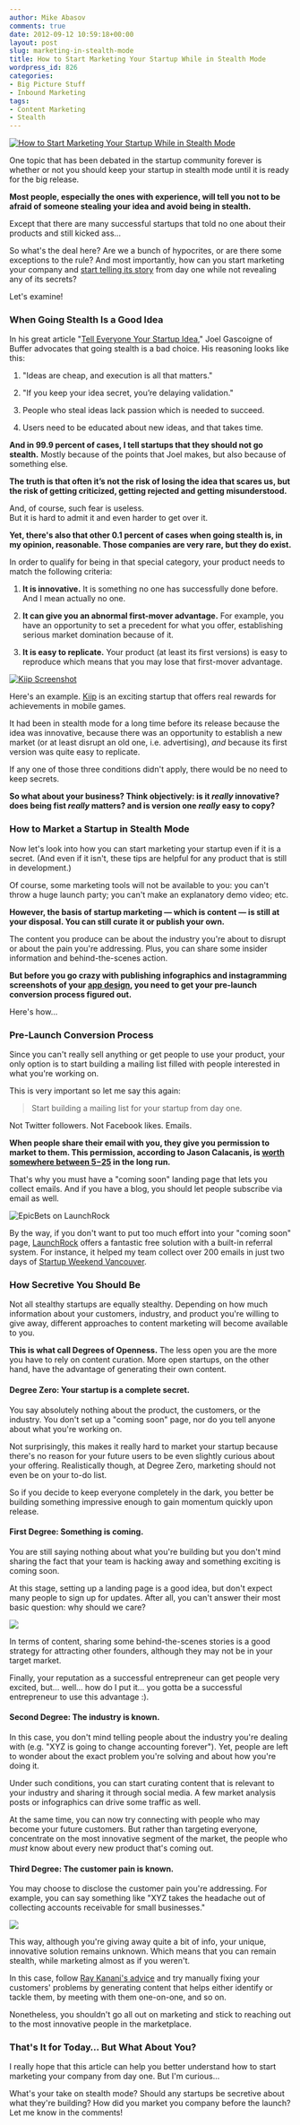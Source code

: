 ```yaml
---
author: Mike Abasov
comments: true
date: 2012-09-12 10:59:18+00:00
layout: post
slug: marketing-in-stealth-mode
title: How to Start Marketing Your Startup While in Stealth Mode
wordpress_id: 826
categories:
- Big Picture Stuff
- Inbound Marketing
tags:
- Content Marketing
- Stealth
---
```


[![How to Start Marketing Your Startup While in Stealth Mode](/wp-content/uploads/2012/09/stealthmarketing-590x365.png)](/2012/09/12/marketing-in-stealth-mode/stealthmarketing/)



One topic that has been debated in the startup community forever is whether or not you should keep your startup in stealth mode until it is ready for the big release. 





**Most people, especially the ones with experience, will tell you not to be afraid of someone stealing your idea and avoid being in stealth.**




Except that there are many successful startups that told no one about their products and still kicked ass… 




So what's the deal here? Are we a bunch of hypocrites, or are there some exceptions to the rule? And most importantly, how can you start marketing your company and [start telling its story](/2012/08/28/startup-storytelling-mistakes/) from day one while not revealing any of its secrets?




Let's examine!




### When Going Stealth Is a Good Idea




In his great article "[Tell Everyone Your Startup Idea](http://www.softwarebyrob.com/2012/07/31/tell-everyone-your-startup-idea/)," Joel Gascoigne of Buffer advocates that going stealth is a bad choice. His reasoning looks like this:


  1. "Ideas are cheap, and execution is all that matters."

  2. "If you keep your idea secret, you’re delaying validation."

  3. People who steal ideas lack passion which is needed to succeed.

  4. Users need to be educated about new ideas, and that takes time.




**And in 99.9 percent of cases, I tell startups that they should not go stealth.** Mostly because of the points that Joel makes, but also because of something else.





**The truth is that often it’s not the risk of losing the idea that scares us, but the risk of getting criticized, getting rejected and getting misunderstood.**




And, of course, such fear is useless.  
But it is hard to admit it and even harder to get over it.




**Yet, there's also that other 0.1 percent of cases when going stealth is, in my opinion, reasonable. Those companies are very rare, but they do exist.**




In order to qualify for being in that special category, your product needs to match the following criteria:


  1. **It is innovative.** It is something no one has successfully done before. And I mean actually no one.

  2. **It can give you an abnormal first-mover advantage.** For example, you have an opportunity to set a precedent for what you offer, establishing serious market domination because of it.

  3. **It is easy to replicate.** Your product (at least its first versions) is easy to reproduce which means that you may lose that first-mover advantage.





[![Kiip Screenshot](/wp-content/uploads/2012/09/kiip-video-game-rewardsjpg-69018f67bab8b4f1-590x377.jpeg)](http://www.mlive.com/videogames/index.ssf/2011/04/new_startup_kiip_to_broker_rea.html)





Here's an example. [Kiip](http://kiip.me) is an exciting startup that offers real rewards for achievements in mobile games. 




It had been in stealth mode for a long time before its release because the idea was innovative, because there was an opportunity to establish a new market (or at least disrupt an old one, i.e. advertising), _and_ because its first version was quite easy to replicate.





If any one of those three conditions didn't apply, there would be no need to keep secrets.






**So what about your business? Think objectively: is it _really_ innovative? does being fist _really_ matters? and is version one _really_ easy to copy?**





### How to Market a Startup in Stealth Mode




Now let's look into how you can start marketing your startup even if it is a secret. (And even if it isn't, these tips are helpful for any product that is still in development.)





Of course, some marketing tools will not be available to you: you can't throw a huge launch party; you can't make an explanatory demo video; etc.





**However, the basis of startup marketing — which is content — is still at your disposal. You can still curate it or publish your own.**





The content you produce can be about the industry you're about to disrupt or about the pain you're addressing. Plus, you can share some insider information and behind-the-scenes action.





**But before you go crazy with publishing infographics and instagramming screenshots of your [app design](/2012/09/05/startup-design-questions/), you need to get your pre-launch conversion process figured out.**





Here's how...





### Pre-Launch Conversion Process 




Since you can't really sell anything or get people to use your product, your only option is to start building a mailing list filled with people interested in what you're working on. 





This is very important so let me say this again:


> Start building a mailing list for your startup from day one.





Not Twitter followers. Not Facebook likes. Emails. 





**When people share their email with you, they give you permission to market to them. This permission, according to Jason Calacanis, is [worth somewhere between $5-$25](http://thisweekinstartups.com/blog/all-ask-jason-special-283.html) in the long run.** 





That's why you must have a "coming soon" landing page that lets you collect emails. And if you have a blog, you should let people subscribe via email as well.






![EpicBets on LaunchRock](/wp-content/uploads/2012/09/Screen-Shot-2012-09-12-at-3.31.49-AM-590x281.png)





By the way, if you don't want to put too much effort into your "coming soon" page, [LaunchRock](http://LaunchRock.com) offers a fantastic free solution with a built-in referral system. For instance, it helped my team collect over 200 emails in just two days of [Startup Weekend Vancouver](/2011/11/21/epicbets-presentation-at-startup-weekend-vancouver/). 





### How Secretive You Should Be




Not all stealthy startups are equally stealthy. Depending on how much information about your customers, industry, and product you're willing to give away, different approaches to content marketing will become available to you.





**This is what call Degrees of Openness.** The less open you are the more you have to rely on content curation. More open startups, on the other hand, have the advantage of generating their own content.





#### Degree Zero: Your startup is a complete secret. 




You say absolutely nothing about the product, the customers, or the industry. You don't set up a "coming soon" page, nor do you tell anyone about what you're working on.





Not surprisingly, this makes it really hard to market your startup because there's no reason for your future users to be even slightly curious about your offering. Realistically though, at Degree Zero, marketing should not even be on your to-do list. 





So if you decide to keep everyone completely in the dark, you better be building something impressive enough to gain momentum quickly upon release.





#### First Degree: Something is coming.




You are still saying nothing about what you're building but you don't mind sharing the fact that your team is hacking away and something exciting is coming soon.





At this stage, setting up a landing page is a good idea, but don't expect many people to sign up for updates. After all, you can't answer their most basic question: why should we care?






[![](http://media.smashingmagazine.com/wp-content/uploads/images/coming-soon/hosteeo.jpg)](http://www.smashingmagazine.com/2009/11/10/designing-coming-soon-pages/)





In terms of content, sharing some behind-the-scenes stories is a good strategy for attracting other founders, although they may not be in your target market. 





Finally, your reputation as a successful entrepreneur can get people very excited, but… well… how do I put it… you gotta be a successful entrepreneur to use this advantage :).





#### Second Degree: The industry is known.




In this case, you don't mind telling people about the industry you're dealing with (e.g. "XYZ is going to change accounting forever"). Yet, people are left to wonder about the exact problem you're solving and about how you're doing it.





Under such conditions, you can start curating content that is relevant to your industry and sharing it through social media. A few market analysis posts or infographics can drive some traffic as well. 





At the same time, you can now try connecting with people who may become your future customers. But rather than targeting everyone, concentrate on the most innovative segment of the market, the people who _must_ know about every new product that's coming out.





#### Third Degree: The customer pain is known.




You may choose to disclose the customer pain you're addressing. For example, you can say something like "XYZ takes the headache out of collecting accounts receivable for small businesses." 






[![](/wp-content/uploads/2012/09/Screen-Shot-2012-09-12-at-3.43.57-AM-590x253.png)](http://remindness.com/)





This way, although you're giving away quite a bit of info, your unique, innovative solution remains unknown. Which means that you can remain stealth, while marketing almost as if you weren't.






In this case, follow [Ray Kanani's advice](/2012/08/07/startup-marketing-priorities/#RayKanani) and try manually fixing your customers' problems by generating content that helps either identify or tackle them, by meeting with them one-on-one, and so on.





Nonetheless, you shouldn't go all out on marketing and stick to reaching out to the most innovative people in the marketplace.





### That's It for Today… But What About You?




I really hope that this article can help you better understand how to start marketing your company from day one. But I'm curious...





What's your take on stealth mode? Should any startups be secretive about what they're building? How did you market you company before the launch? Let me know in the comments! 

